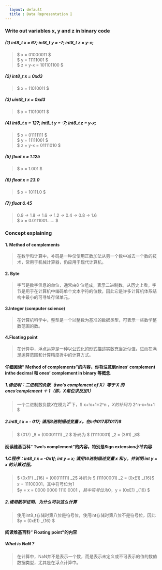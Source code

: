 ```yaml
---
  layout: default
  title : Data Representation I
---
```


### Write out variables x, y and z in binary code

##### (1) int8_t x = 67; int8_t y = -7; int8_t z = y-x;

> $ x = 01000011 $ <br/>
> $ y = 11111001 $ <br/>
> $ z = y-x = 101101100 $

##### (2) int8_t x = 0xd3

> $ x = ‭11010011‬ $

##### (3) uint8_t x = 0xd3

> $ x = 11010011 $

##### (4) int8_t x = 127; int8_t y = -7; int8_t z = y-x;

> $ x = 01111111 $ <br/>
> $ y = 11111001 $ <br/>
> $ z = y-x = 01111010 $

##### (5)  float x = 1.125

> $ x = 1.001 $

##### (6) float x = 23.0

> $ x = 10111.0 $

##### (7) float 0.45  
> 0.9 -> 1.8 -> 1.6 -> 1.2 -> 0.4 -> 0.8 -> 1.6 <br/>
> $ x = 0.0111001...... $

### Concept explaining

####  1. Method of complements

> 在数学和计算中，补码是一种仅使用正数加法从另一个数中减去一个数的技术，常用于机械计算器，仍应用于现代计算机。

#### 2. Byte 

> 字节是数字信息的单位，通常由8 位组成，表示二进制数。从历史上看，字节是用于在计算机中编码单个文本字符的位数，因此它是许多计算机体系结构中最小的可寻址存储单元。

#### 3.Integer (computer science)

> 在计算机科学中，整型是一个以整数为基准的数据类型，可表示一些数学整数范围的数。

#### 4.Floating point

> 在计算中，浮点运算是一种以公式化的形式描述实数充当近似值，进而在满足运算范围和计算精度折中的计算方式。

#### 仔细阅读” Method of complements”的内容，你将注意到nines‘ complement inthe decimal 和 ones’ complement in binary 等概念. 

##### 1.请证明：二进制的负数（two‘s complement of X）等于 X 的 ones’complement ＋ 1（即，X每位求反加1）

> 一个二进制数负数$X$在模为$2^n$下，$ x+!x+1=2^n $，X的补码为$ 2^n-x=!x+1 $

##### 2.Int8_t x = - 017; 请用8进制描述变量 x。在c中017即(017)8

> $ (017) _8 = (00001111) _2 $  补码为 $ (11110001) _2 = (361) _8$

#### 阅读维基百科” Two‘s complement”的内容，特别是Sign extension小节内容
##### 1.C程序：int8_t x = -0x1f; int y = x; 请用16进制描述变量 x 和 y，并说明 int y = x 的计算过程。

> $ (0x1F) _{16} =  (00011111) _2$ 补码为 $ (11100001) _2 = (0xE1) _{16}$  <br/>
> $x = 1110 0001$，其中符号位为$1$ <br/>
> $y = x = 0000 0000 1110 0001 $，其中符号位为$0$，$y = (0xE1) _{16} $

##### 2.请用数学证明，为什么可以这么计算

> 使用int8_t存储时第八位是符号位，使用int存储时第八位不是符号位，因此$y = (0xE1) _{16} $

#### 阅读维基百科” Floating point”的内容

##### What is NaN ?

> 在计算中，NaN并不是表示一个数，而是表示未定义或不可表示的值的数值数据类型，尤其是在浮点计算中。
